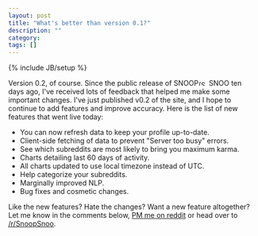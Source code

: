 ```yaml
---
layout: post
title: "What's better than version 0.1?"
description: ""
category: 
tags: []
---
```

{% include JB/setup %}

Version 0.2, of course. Since the public release of <span class="logo logo-small">SNOOP<img src="{{ ASSET_PATH }}snoopsnoo/img/logo_sm.png" alt="(SnoopSnoo Logo)" width="21" height="10">SNOO</span> ten days ago, I've received lots of feedback that helped me make some important changes. I've just published v0.2 of the site, and I hope to continue to add features and improve accuracy. Here is the list of new features that went live today:

* You can now refresh data to keep your profile up-to-date.
* Client-side fetching of data to prevent "Server too busy" errors.
* See which subreddits are most likely to bring you maximum karma.
* Charts detailing last 60 days of activity.
* All charts updated to use local timezone instead of UTC.
* Help categorize your subreddits.
* Marginally improved NLP.
* Bug fixes and cosmetic changes.

Like the new features? Hate the changes? Want a new feature altogether? Let me know in the comments below, [PM me on reddit](https://www.reddit.com/message/compose/?to=orionmelt) or head over to [/r/SnoopSnoo](https://www.reddit.com/r/SnoopSnoo).